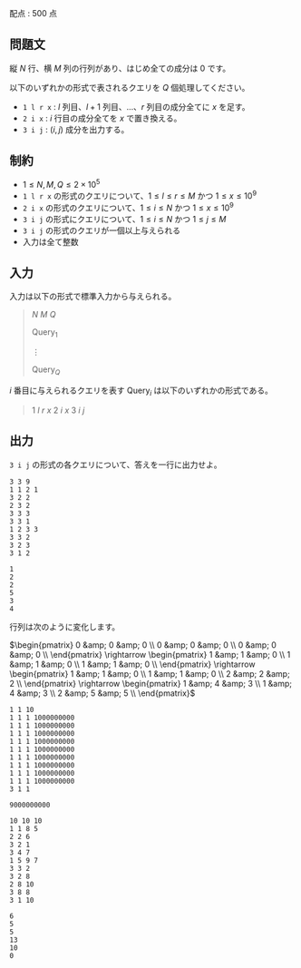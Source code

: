 配点 : $500$ 点

## 問題文

縦 $N$ 行、横 $M$ 列の行列があり、はじめ全ての成分は $0$ です。

以下のいずれかの形式で表されるクエリを $Q$ 個処理してください。

- `1 l r x` : $l$ 列目、$l+1$ 列目、$\ldots$、$r$ 列目の成分全てに $x$ を足す。
- `2 i x` : $i$ 行目の成分全てを $x$ で置き換える。
- `3 i j` : $(i, j)$ 成分を出力する。

## 制約

- $1 \leq N, M, Q \leq 2 \times 10^5$
- `1 l r x` の形式のクエリについて、$1 \leq l \leq r \leq M$ かつ $1 \leq x \leq 10^9$
- `2 i x` の形式のクエリについて、$1 \leq i \leq N$ かつ $1 \leq x \leq 10^9$
- `3 i j` の形式にクエリについて、$1 \leq i \leq N$ かつ $1 \leq j \leq M$
- `3 i j` の形式のクエリが一個以上与えられる
- 入力は全て整数

## 入力

入力は以下の形式で標準入力から与えられる。

> $N$ $M$ $Q$
> 
> $\mathrm{Query}_1$
> 
> $\vdots$
> 
> $\mathrm{Query}_Q$

$i$ 番目に与えられるクエリを表す $\mathrm{Query}_i$ は以下のいずれかの形式である。

> $1$ $l$ $r$ $x$
> $2$ $i$ $x$
> $3$ $i$ $j$

## 出力

`3 i j` の形式の各クエリについて、答えを一行に出力せよ。

```input1
3 3 9
1 1 2 1
3 2 2
2 3 2
3 3 3
3 3 1
1 2 3 3
3 3 2
3 2 3
3 1 2
```

```output1
1
2
2
5
3
4
```

行列は次のように変化します。

$\begin{pmatrix} 0 &amp; 0 &amp; 0 \\ 0 &amp; 0 &amp; 0 \\ 0 &amp; 0 &amp; 0 \\ \end{pmatrix} \rightarrow \begin{pmatrix} 1 &amp; 1 &amp; 0 \\ 1 &amp; 1 &amp; 0 \\ 1 &amp; 1 &amp; 0 \\ \end{pmatrix} \rightarrow \begin{pmatrix} 1 &amp; 1 &amp; 0 \\ 1 &amp; 1 &amp; 0 \\ 2 &amp; 2 &amp; 2 \\ \end{pmatrix} \rightarrow \begin{pmatrix} 1 &amp; 4 &amp; 3 \\ 1 &amp; 4 &amp; 3 \\ 2 &amp; 5 &amp; 5 \\ \end{pmatrix}$

```input2
1 1 10
1 1 1 1000000000
1 1 1 1000000000
1 1 1 1000000000
1 1 1 1000000000
1 1 1 1000000000
1 1 1 1000000000
1 1 1 1000000000
1 1 1 1000000000
1 1 1 1000000000
3 1 1
```

```output2
9000000000
```

```input3
10 10 10
1 1 8 5
2 2 6
3 2 1
3 4 7
1 5 9 7
3 3 2
3 2 8
2 8 10
3 8 8
3 1 10
```

```output3
6
5
5
13
10
0
```